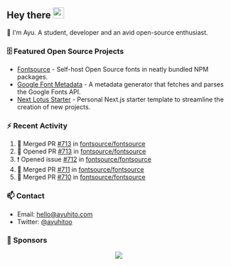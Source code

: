 ## Hey there <img src="https://media.giphy.com/media/hvRJCLFzcasrR4ia7z/giphy.gif" width="25" height="25">

📝 I'm Ayu. A student, developer and an avid open-source enthusiast.

### 🗄 Featured Open Source Projects

- [Fontsource](https://github.com/fontsource/fontsource) - Self-host Open Source fonts in neatly bundled NPM packages.
- [Google Font Metadata](https://github.com/fontsource/google-font-metadata) - A metadata generator that fetches and parses the Google Fonts API.
- [Next Lotus Starter](https://github.com/DecliningLotus/next-lotus-starter) - Personal Next.js starter template to streamline the creation of new projects.

### ⚡ Recent Activity

<!--START_SECTION:activity-->

1. 🎉 Merged PR [#713](https://github.com/fontsource/fontsource/pull/713) in [fontsource/fontsource](https://github.com/fontsource/fontsource)
2. 💪 Opened PR [#713](https://github.com/fontsource/fontsource/pull/713) in [fontsource/fontsource](https://github.com/fontsource/fontsource)
3. ❗️ Opened issue [#712](https://github.com/fontsource/fontsource/issues/712) in [fontsource/fontsource](https://github.com/fontsource/fontsource)
4. 🎉 Merged PR [#711](https://github.com/fontsource/fontsource/pull/711) in [fontsource/fontsource](https://github.com/fontsource/fontsource)
5. 🎉 Merged PR [#710](https://github.com/fontsource/fontsource/pull/710) in [fontsource/fontsource](https://github.com/fontsource/fontsource)
<!--END_SECTION:activity-->

### 📫 Contact

- Email: hello@ayuhito.com
- Twitter: [@ayuhitoo](https://twitter.com/ayuhitoo)

### :sparkling_heart: Sponsors

<p align="center">
  <a href="https://cdn.jsdelivr.net/gh/ayuhito/ayuhito/sponsors.svg">
    <img src='https://cdn.jsdelivr.net/gh/ayuhito/ayuhito/sponsors.svg'/>
  </a>
</p>

